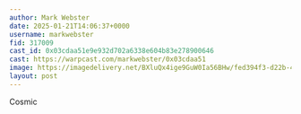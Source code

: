 ```yaml
---
author: Mark Webster
date: 2025-01-21T14:06:37+0000
username: markwebster
fid: 317009
cast_id: 0x03cdaa51e9e932d702a6338e604b83e278900646
cast: https://warpcast.com/markwebster/0x03cdaa51
image: https://imagedelivery.net/BXluQx4ige9GuW0Ia56BHw/fed394f3-d22b-4b81-841d-9b3cb679e700/original
layout: post
---
```

Cosmic  

<img src='https://imagedelivery.net/BXluQx4ige9GuW0Ia56BHw/fed394f3-d22b-4b81-841d-9b3cb679e700/original' alt='' referrerpolicy='no-referrer'/>